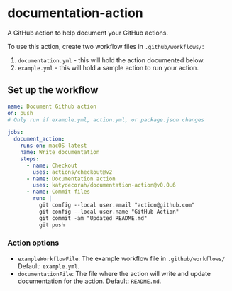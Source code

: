 # documentation-action

A GitHub action to help document your GitHub actions.

To use this action, create two workflow files in `.github/workflows/`:

1. `documentation.yml` - this will hold the action documented below.
2. `example.yml` - this will hold a sample action to run your action.


<!-- START GENERATED DOCUMENTATION -->

## Set up the workflow

```yml
name: Document Github action
on: push
# Only run if example.yml, action.yml, or package.json changes

jobs:
  document_action:
    runs-on: macOS-latest
    name: Write documentation
    steps:
      - name: Checkout
        uses: actions/checkout@v2
      - name: Documentation action
        uses: katydecorah/documentation-action@v0.0.6
      - name: Commit files
        run: |
          git config --local user.email "action@github.com"
          git config --local user.name "GitHub Action"
          git commit -am "Updated README.md"
          git push

```

### Action options

- `exampleWorkflowFile`: The example workflow file in `.github/workflows/` Default: `example.yml`.
- `documentationFile`: The file where the action will write and update documentation for the action. Default: `README.md`.

<!-- END GENERATED DOCUMENTATION -->

